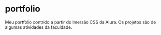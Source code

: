 # portfolio
Meu portfolio contrido a partir do Imersão CSS da Alura. Os projetos são de algumas atividades da faculdade.
